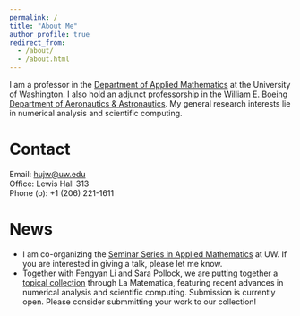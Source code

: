 ```yaml
---
permalink: /
title: "About Me"
author_profile: true
redirect_from: 
  - /about/
  - /about.html
---
```


I am a professor in the [Department of Applied Mathematics](https://amath.washington.edu) at the University of Washington. I also hold an adjunct professorship in the [William E. Boeing Department of Aeronautics & Astronautics](https://www.aa.washington.edu/). My general research interests lie in numerical analysis and scientific computing.

Contact
======
Email: hujw@uw.edu\
Office: Lewis Hall 313\
Phone (o): +1 (206) 221-1611


News
======
<!---
- I am currently recruiting highly motivated Ph.D. students and postdocs to join my research group. Please send me an email if you are interested.
- To UW students: If you are interested in doing research with me, please feel free to reach out!
- A postdoc position is available in my group supported by the new DOE-funded [Center for Hierarchical and Robust Modeling of Non-Equilibrium Transport](https://charmnet-mmicc.github.io/) (CHaRMNET). If you are interested, please apply [here](https://www.mathjobs.org/jobs/list/20601) and specify in the cover letter that you would like to work with Prof. Hu. 
- A postdoc position is currently available in my group supported by the DOE-funded [Center for Hierarchical and Robust Modeling of Non-Equilibrium Transport](https://charmnet-mmicc.github.io/) (CHaRMNET). If you are interested, please apply [here](https://www.mathjobs.org/jobs/list/23494).
--->
- I am co-organizing the [Seminar Series in Applied Mathematics](https://sites.google.com/uw.edu/seminar-in-applied-mathematics/home) at UW. If you are interested in giving a talk, please let me know.
- Together with Fengyan Li and Sara Pollock, we are putting together a [topical collection](https://www.springer.com/journal/44007/updates/23692654) through La Matematica, featuring recent advances in numerical analysis and scientific computing. Submission is currently open. Please consider submmitting your work to our collection!
